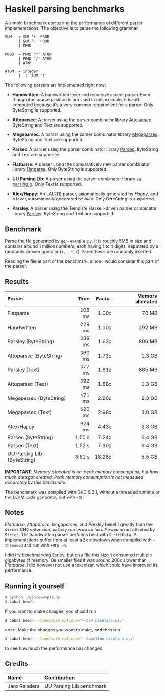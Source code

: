 # Haskell parsing benchmarks

A simple benchmark comparing the performance of different parser
implementations. The objective is to parse the following grammar:

```bnf
SUM   = SUM '+' PROD
      | SUM '-' PROD
      | PROD

PROD  = PROD '*' ATOM
      | PROD '/' ATOM
      | ATOM

ATOM  = integer
      | '(' SUM ')'
```

The following parsers are implemented right now:
- __Handwritten__: A handwritten lexer and recursive ascent parser. Even though
  the source position is not used in this example, it is still
  computed because it's a very common requirement for a parser. Only
  ByteString is supported.

- __Attoparsec__: A parser using the parser combinator library
  [Attoparsec](https://hackage.haskell.org/package/attoparsec). ByteString
  and Text are supported.

- __Megaparsec__: A parser using the parser combinator library
  [Megaparsec](https://hackage.haskell.org/package/megaparsec). ByteString
  and Text are supported.

- __Parsec__: A parser using the parser combinator library
  [Parsec](https://hackage.haskell.org/package/parsec). ByteString and
  Text are supported.

- __Flatparse__: A parser using the comparatively new parser
  combinator library
  [Flatparse](https://hackage.haskell.org/package/flatparse). Only
  ByteString is supported.

- __UU Parsing Lib__: A parser using the parser combinator library
  [uu-parsinglib](https://hackage.haskell.org/package/uu-parsinglib). Only
  Text is supported.

- __Alex/Happy__: An LALR(1) parser, automatically generated by
  _Happy_, and a lexer, automatically generated by _Alex_. Only
  ByteString is supported.

- __Parsley__: A parser using the Template Haskell-driven parser
  combinator library
  [Parsley](https://hackage.haskell.org/package/parsley). ByteString
  and Text are supported.

## Benchmark

Parse the file generated by `gen-example.py`. It is roughly 5MB in
size and contains around 1 million numbers, each having 1 to 4 digits,
separated by a randomly chosen operator (`+`, `-`, `*`,
`/`). Parenthesis are randomly inserted.

Reading the file is part of the benchmark, since I would consider this
part of the parser.

## Results

| Parser                      | Time      | Factor | Memory allocated |
|:--------------------------- | ---------:| ------:| ----------------:|
| Flatparse                   | 208  ms   | 1.00x  | 70 MB            |
| Handwritten                 | 229  ms   | 1.10x  | 292 MB           |
| Parsley (ByteString)        | 339  ms   | 1.63x  | 806 MB           |
| Attoparsec (ByteString)     | 360  ms   | 1.73x  | 1.3 GB           |
| Parsley (Text)              | 377  ms   | 1.81x  | 885 MB           |
| Attoparsec (Text)           | 392  ms   | 1.88x  | 1.3 GB           |
| Megaparsec (ByteString)     | 471  ms   | 2.26x  | 2.3 GB           |
| Megaparsec (Text)           | 620  ms   | 2.98x  | 3.0 GB           |
| Alex/Happy                  | 924  ms   | 4.43x  | 2.8 GB           |
| Parsec (ByteString)         | 1.50  s   | 7.24x  | 6.4 GB           |
| Parsec (Text)               | 1.52  s   | 7.30x  | 6.4 GB           |
| UU Parsing Lib (ByteString) | 3.81  s   | 18.28x | 5.5 GB           |

__IMPORTANT__: _Memory allocated is not peak memory consumption, but
how much data got created. Peak memory consumption is not measured
accurately by this benchmark._

The benchmark was compiled with GHC 9.2.1, without a threaded runtime
or the LLVM code generator, but with `-O2`.

## Notes

_Flatparse_, _Attoparsec_, _Megaparsec_, and _Parsley_ benefit greatly
from the `Strict` GHC extension, as they run twice as fast. _Parsec_
is not affected by `Strict`. The handwritten parser performs best with
`StrictData`. All implementations suffer from at least a 2x slowdown
when compiled with `-threaded` and run with `+RTS -N`.

I did try benchmarking
[Earley](https://hackage.haskell.org/package/Earley), but on a file
this size it consumed multiple gigabytes of memory. On smaller files
it was around 200x slower than _Flatparse_. I did however not use a
tokenizer, which could have improved its performance.

## Running it yourself

```sh
$ python ./gen-example.py
$ cabal bench
```

If you want to make changes, you should run

```sh
$ cabal bench --benchmark-options="--csv baseline.csv"
```

once. Make the changes you want to make, and then run

```sh
$ cabal bench --benchmark-options="--baseline baseline.csv"
```

to see how much the performance has changed.


## Credits

| Name            | Contribution                   |
|:--------------- |:------------------------------ |
| Jaro Reinders   | UU Parsing Lib benchmark       |
